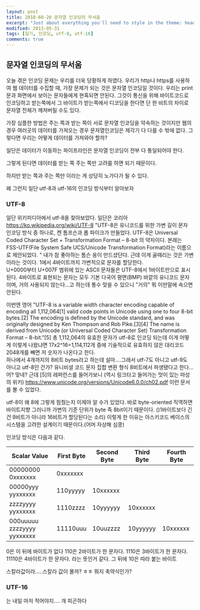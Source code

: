 ```yaml
---
layout: post
title: 2018-60-20 문자열 인코딩의 무서움
excerpt: "Just about everything you'll need to style in the theme: headings, paragraphs, blockquotes, tables, code blocks, and more."
modified: 2013-05-31
tags: [일기, 인코딩, utf-8, utf-16]
comments: true
---
```


문자열 인코딩의 무서움
------------------------------------------------------------------
오늘 겪은 인코딩 문제는 우리를 더욱 당황하게 하였다. 
우리가 http나 https를 사용하여 웹 데이터를 수집할 때, 가장 문제가 되는 것은 문자열 인코딩일 것이다. 
우리는 print문과 화면에서 보이는 문자들에게 현혹되면 안된다. 그것이 통신을 위해 바이트코드로 인코딩하고 받는쪽에서 그 바이트가 받는쪽에서 디코딩을 한다면 
단 한 비트의 차이로 문자열 전체가 깨져버릴 수도 있다. 

가장 심플한 방법은 주는 쪽과 받는 쪽이 서로 문자열 인코딩을 약속하는 것이지만 웹의 경우 여러곳의 데이터를 가져오는 경우 문자열인코딩은 제각기 다 다를 수 밖에 없다.
그렇다면 우리는 어떻게 데이터를 가져와야 할까? 

일단은 데이터가 이동하는 파이프라인은 문자열 인코딩이 전부 다 통일되어야 한다. 

그렇게 된다면 데이터를 받는 쪽 주는 쪽만 고려를 하면 되기 때문이다. 

하지만 받는 쪽과 주는 쪽만 이라는 게 상당히 노가다가 될 수 있다.

왜 그런지 일단 utf-8과 utf-16의 인코딩 방식부터 알아보자

### UTF-8
일단 위키피디아에서 utf-8을 찾아보았다.
일단은 코리아 https://ko.wikipedia.org/wiki/UTF-8
"UTF-8은 유니코드를 위한 가변 길이 문자 인코딩 방식 중 하나로, 켄 톰프슨과 롭 파이크가 만들었다. UTF-8은 Universal Coded Character Set + Transformation Format – 8-bit 의 약자이다. 본래는 FSS-UTF(File System Safe UCS/Unicode Transformation Format)라는 이름으로 제안되었다. "
내가 참 좋아하는 톰슨 옹이 만드셨단다. 근데 이게 골때리는 것은 가변이라는 것이다. 1에서 4바이트까지 가변적으로 문자를 할당한다.
<br>U+0000부터 U+007F 범위에 있는 ASCII 문자들은 UTF-8에서 1바이트만으로 표시된다. 4바이트로 표현되는 문자는 모두 기본 다국어 평면(BMP) 바깥의 유니코드 문자이며, 거의 사용되지 않는다...고 하는데 통수 맞을 수 있으니 "거의" 뭐 이딴말에 속으면 안된다.

이번엔 영어 
"UTF-8 is a variable width character encoding capable of encoding all 1,112,064[1] valid code points in Unicode using one to four 8-bit bytes.[2] The encoding is defined by the Unicode standard, and was originally designed by Ken Thompson and Rob Pike.[3][4] The name is derived from Unicode (or Universal Coded Character Set) Transformation Format – 8-bit."[5]
총 1,112,064의 유효한 문자가 utf-8로 인코딩 되는데 이게 어떻게 이렇게 나왔냐면 17x2^16=1,114,112개 중에 기술적으로 유효하지 않은 대리코드 2048개를 빼면 저 숫자가 나온다고 한다.          
하나에서 4개까지의 8비트 bytes라고 하는데 설마....그래서 utf-7도 아니고 utf-9도 아니고 utf-8인 건가? 유니비셜 코드 문자 집합 변환 형식 8비트에서 파생됐다고 한다... 어? 맞네?
근데 [5]의 레퍼런스를 들어가보니 (역시 링크타고 들어가는 맛이 있는 마성의 위키) 
https://www.unicode.org/versions/Unicode6.0.0/ch02.pdf
이런 문서를 볼 수 있었다. 

utf-8이 왜 8에 그렇게 힘줬는지 이제야 알 수가 있었다. 
바로 byte-oriented 직역하면 바이트지향 그러니까 가변의 기준 단위가 byte 즉 8bit이기 때문이다.
()1바이트보다 긴건 9비트가 아니라 16비트가 할당된다는 소리) 
이렇게 한 이유는 아스키코드 베이스의 시스템을 고려한 설계이기 때문이다.(어머 자상해 심쿵)

인코딩 방식은 다음과 같다.

| Scalar Value                 | First Byte | Second Byte | Third Byte | Fourth Byte |
| -----------------------------| ---------- | ----------- | ---------- | ----------- |
| 00000000 0xxxxxxx            | 0xxxxxxx   |             |            |             |
| 00000yyy yyxxxxxx            | 110yyyyy   | 10xxxxxx    |            |             |
| zzzzyyyy yyxxxxxx            | 1110zzzz   | 10yyyyyy    | 10xxxxxx   |             |
| 000uuuuu zzzzyyyy yyxxxxxx   | 11110uuu   | 10uuzzzz    | 10yyyyyy   | 10xxxxxx    |

0은 이 뒤에 바이트가 없다
110은 2바이트가 한 문자다.
1110은 3바이트가 한 문자다. 
11110은 4바이트가 한 문자다. 
라는 뜻인거 같다. 그 뒤에 10은 따라 붙는 바이트

스칼라값이라.....스칼라 값이 몰까? ㅎㅎ 뭐지 축약식인가?


### UTF-16
는 내일 마저 적어야지.... 개 피곤하다
